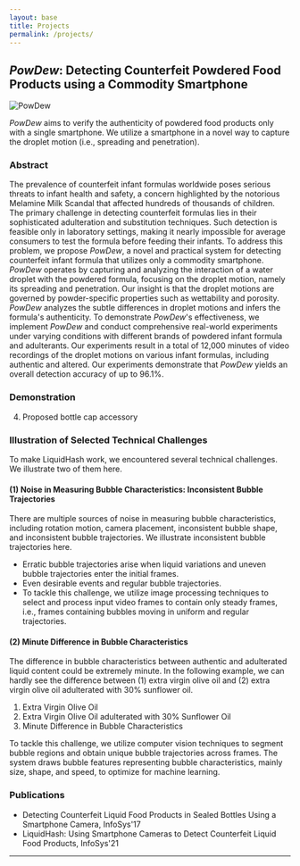 ```yaml
---
layout: base
title: Projects
permalink: /projects/
---
```


## *PowDew*: Detecting Counterfeit Powdered Food Products using a Commodity Smartphone

![PowDew](images/powdew/intro.png)

*PowDew* aims to verify the authenticity of powdered food products only with a single smartphone. We utilize a smartphone in a novel way to capture the droplet motion (i.e., spreading and penetration).

### **Abstract**

The prevalence of counterfeit infant formulas worldwide poses serious threats to infant health and safety, a concern highlighted by the notorious Melamine Milk Scandal that affected hundreds of thousands of children. The primary challenge in detecting counterfeit formulas lies in their sophisticated adulteration and substitution techniques. Such detection is feasible only in laboratory settings, making it nearly impossible for average consumers to test the formula before feeding their infants. To address this problem, we propose *PowDew*, a novel and practical system for detecting counterfeit infant formula that utilizes only a commodity smartphone. *PowDew* operates by capturing and analyzing the interaction of a water droplet with the powdered formula, focusing on the droplet motion, namely its spreading and penetration. Our insight is that the droplet motions are governed by powder-specific properties such as wettability and porosity. *PowDew* analyzes the subtle differences in droplet motions and infers the formula's authenticity. To demonstrate *PowDew*'s effectiveness, we implement *PowDew* and conduct comprehensive real-world experiments under varying conditions with different brands of powdered infant formula and adulterants. Our experiments result in a total of 12,000 minutes of video recordings of the droplet motions on various infant formulas, including authentic and altered. Our experiments demonstrate that *PowDew* yields an overall detection accuracy of up to 96.1%.

### **Demonstration**

4. Proposed bottle cap accessory

### **Illustration of Selected Technical Challenges**

To make LiquidHash work, we encountered several technical challenges. We illustrate two of them here.

#### (1) Noise in Measuring Bubble Characteristics: Inconsistent Bubble Trajectories

There are multiple sources of noise in measuring bubble characteristics, including rotation motion, camera placement, inconsistent bubble shape, and inconsistent bubble trajectories. We illustrate inconsistent bubble trajectories here.

- Erratic bubble trajectories arise when liquid variations and uneven bubble trajectories enter the initial frames.
- Even desirable events and regular bubble trajectories.
- To tackle this challenge, we utilize image processing techniques to select and process input video frames to contain only steady frames, i.e., frames containing bubbles moving in uniform and regular trajectories.

#### (2) Minute Difference in Bubble Characteristics

The difference in bubble characteristics between authentic and adulterated liquid content could be extremely minute. In the following example, we can hardly see the difference between (1) extra virgin olive oil and (2) extra virgin olive oil adulterated with 30% sunflower oil.

1. Extra Virgin Olive Oil
2. Extra Virgin Olive Oil adulterated with 30% Sunflower Oil
3. Minute Difference in Bubble Characteristics

To tackle this challenge, we utilize computer vision techniques to segment bubble regions and obtain unique bubble trajectories across frames. The system draws bubble features representing bubble characteristics, mainly size, shape, and speed, to optimize for machine learning.

### Publications

- Detecting Counterfeit Liquid Food Products in Sealed Bottles Using a Smartphone Camera, InfoSys'17
- LiquidHash: Using Smartphone Cameras to Detect Counterfeit Liquid Food Products, InfoSys'21

<!-- Add Line -->
<hr>
